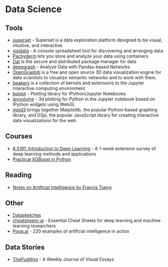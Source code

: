 # Data Science

## Tools

* [superset](https://github.com/airbnb/superset) - Superset is a data exploration platform designed to be visual, intuitive, and interactive
* [visidata](https://github.com/saulpw/visidata/) - A console spreadsheet tool for discovering and arranging data
* [Pachyderm](https://www.pachyderm.io/) lets you store and analyze your data using containers
* [Dat](https://datproject.org/) is the secure and distributed package manager for data
* [deepgraph](https://github.com/deepgraph/deepgraph) - Analyze Data with Pandas-based Networks
* [OpenGraphiti](http://www.opengraphiti.com/) is a free and open source 3D data visualization engine for data scientists to visualize semantic networks and to work with them.
* [beakerx](http://beakerx.com/) is a collection of kernels and extensions to the Jupyter interactive computing environment
* [bqplot](https://github.com/bloomberg/bqplot) - Plotting library for IPython/Jupyter Notebooks
* [ipyvolume](https://github.com/maartenbreddels/ipyvolume) - 3d plotting for Python in the Jupyter notebook based on IPython widgets using WebGL
* [mpld3](https://mpld3.github.io/index.html) brings together Matplotlib, the popular Python-based graphing library, and D3js, the popular JavaScript library for creating interactive data visualizations for the web

## Courses

* [6.S191: Introduction to Deep Learning](http://introtodeeplearning.com/) - A 1-week extensive survey of deep learning methods and applications
* [Practical XGBoost in Python](http://education.parrotprediction.teachable.com/p/practical-xgboost-in-python)

## Reading

* [Notes on Artificial Intelligence by Francis Tseng](http://frnsys.com/ai_notes/)

## Other

* [Datasketches](http://www.datasketch.es/)
* [cheatsheets-ai](https://github.com/kailashahirwar/cheatsheets-ai) - Essential Cheat Sheets for deep learning and machine learning researchers
* [Poop.ai](https://poo.ai/) - 220 examples of artificial intelligence in action

## Data Stories

* [ThePudding](https://pudding.cool) - A Weekly Journal of Visual Essays
